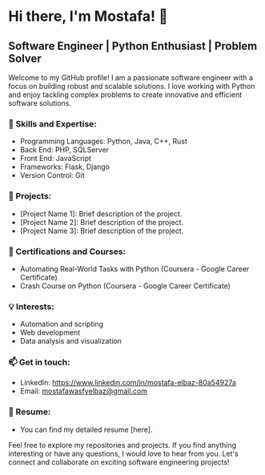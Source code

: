 # Hi there, I'm Mostafa! 👋
## Software Engineer | Python Enthusiast | Problem Solver

Welcome to my GitHub profile! I am a passionate software engineer with a focus on building robust and scalable solutions. I love working with Python and enjoy tackling complex problems to create innovative and efficient software solutions.

### 🚀 Skills and Expertise:
- Programming Languages: Python, Java, C++, Rust
- Back End: PHP, SQLServer
- Front End: JavaScript
- Frameworks: Flask, Django
- Version Control: Git

### 🔭 Projects:
- [Project Name 1]: Brief description of the project.
- [Project Name 2]: Brief description of the project.
- [Project Name 3]: Brief description of the project.

### 🌱 Certifications and Courses:
- Automating Real-World Tasks with Python (Coursera - Google Career Certificate)
- Crash Course on Python (Coursera - Google Career Certificate)

### 💡 Interests:
- Automation and scripting
- Web development
- Data analysis and visualization

### 📫 Get in touch:
- LinkedIn: https://www.linkedin.com/in/mostafa-elbaz-80a54927a
- Email: mostafawasfyelbaz@gmail.com

### 📝 Resume:
- You can find my detailed resume [here].

Feel free to explore my repositories and projects. If you find anything interesting or have any questions, I would love to hear from you. Let's connect and collaborate on exciting software engineering projects!
